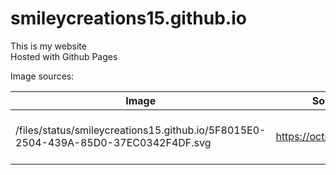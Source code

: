 # smileycreations15.github.io
This is my website <br />
Hosted with Github Pages

Image sources:

| Image | Source URL| Notes |
|-------|-----------|-------|
| /files/status/smileycreations15.github.io/5F8015E0-2504-439A-85D0-37EC0342F4DF.svg |  https://octicons.github.com | Resized from original image |
